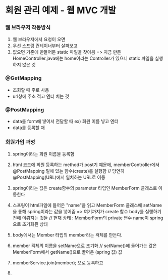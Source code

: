 # 회원 관리 예제 - 웹 MVC 개발

### 웹 브라우저 작동방식
1. 웹 브라우저에서 요청이 오면
2. 우선 스프링 컨테이너부터 살펴보고
3. 없으면 기존에 만들어둔 static 파일을 찾아봄
=> 지금 만든 HomeController.java에는 home이라는 Controller가 있으니 static 파일을 실행하지 않은 것

### @GetMapping
- 조회할 때 주로 사용
- url창에 주소 적고 엔터 치는 것

### @PostMapping
- data를 form에 넣어서 전달할 때 ex) 회원 이름 넣고 엔터
- data를 등록할 때

### 회원가입 과정
1. spring이라는 회원 이름을 등록함
2. html 코드에 회원 등록하는 method가 post기 떄문에, memberController에서 @PostMapping 밑에 있는 함수(create)를 실행함
    // 당연히 @PostMapping(URL)에서 일치하는 URL로 이동
3. spring이라는 값은 create함수의 parameter 타입인 MemberForm 클래스로 이동한다
4. 스프링이 html파일에 들어온 "name"을 읽고 MemberForm 클래스에 setName을 통해 spring이라는 값을 넣어줌
=> 여기까지가 create 함수 body를 실행하기 전에 이뤄지는 것들 
   // 현재 상태 : MemberForm의 private 변수 name이 spring으로 초기화된 상태

5. body에서는 Member 타입의 member라는 객체를 만든다.
6. member 객체의 이름을 setName으로 초기화
   // setName()에 들어가는 값은 MemberForm에서 getName()으로 끌어온 (spring 값) 값
7. memberService.join(member); 으로 등록하고
8. 

